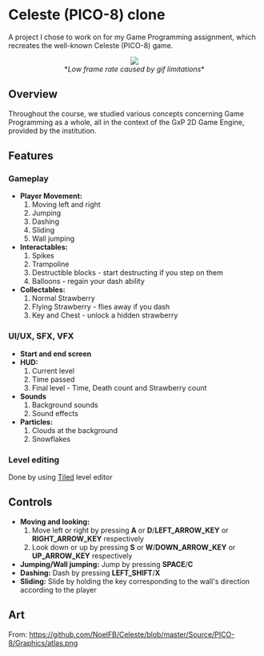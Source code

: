 # Celeste (PICO-8) clone

A project I chose to work on for my Game Programming assignment, which recreates the well-known Celeste (PICO-8) game.

<p align="center">
  <img src="Media/demo.gif"><br/>
  *<i>Low frame rate caused by gif limitations</i>*
</p>

## Overview

Throughout the course, we studied various concepts concerning Game Programming as a whole, all in the context of the GxP 2D Game Engine, provided by the institution.

## Features

### Gameplay

- **Player Movement:**
  1. Moving left and right
  2. Jumping
  3. Dashing
  4. Sliding
  5. Wall jumping
- **Interactables:**
  1. Spikes
  2. Trampoline
  3. Destructible blocks - start destructing if you step on them
  4. Balloons - regain your dash ability
- **Collectables:**
  1. Normal Strawberry
  2. Flying Strawberry - flies away if you dash
  3. Key and Chest - unlock a hidden strawberry

### UI/UX, SFX, VFX

- **Start and end screen**
- **HUD:**
  1. Current level
  2. Time passed
  3. Final level - Time, Death count and Strawberry count
- **Sounds**
  1. Background sounds
  2. Sound effects
- **Particles:**
  1. Clouds at the background
  2. Snowflakes
 
### Level editing
Done by using [Tiled](https://www.mapeditor.org/) level editor

## Controls

- **Moving and looking:**
  1. Move left or right by pressing **A** or **D**/**LEFT_ARROW_KEY** or **RIGHT_ARROW_KEY** respectively
  2. Look down or up by pressing **S** or **W**/**DOWN_ARROW_KEY** or **UP_ARROW_KEY** respectively
- **Jumping/Wall jumping:** Jump by pressing **SPACE**/**C**
- **Dashing:** Dash by pressing **LEFT_SHIFT**/**X**
- **Sliding:** Slide by holding the key corresponding to the wall's direction according to the player

## Art
From: https://github.com/NoelFB/Celeste/blob/master/Source/PICO-8/Graphics/atlas.png

